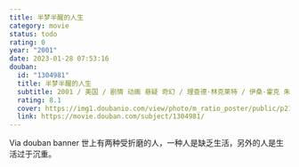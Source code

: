 ```yaml
---
title: 半梦半醒的人生
category: movie
status: todo
rating: 0
year: "2001"
date: 2023-01-28 07:53:16
douban:
  id: "1304981"
  title: 半梦半醒的人生
  subtitle: 2001 / 美国 / 剧情 动画 悬疑 奇幻 / 理查德·林克莱特 / 伊桑·霍克 朱莉·德尔佩
  rating: 8.1
  cover: https://img1.doubanio.com/view/photo/m_ratio_poster/public/p2193559859.jpg
  link: https://movie.douban.com/subject/1304981/
---
```


Via douban banner 世上有两种受折磨的人，一种人是缺乏生活，另外的人是生活过于沉重。
